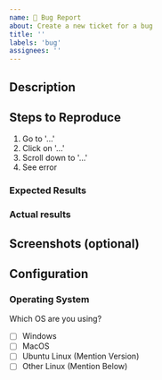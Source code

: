 ```yaml
---
name: 🐛 Bug Report
about: Create a new ticket for a bug
title: ''
labels: 'bug'
assignees: ''
---
```


## Description

<!-- Please include a brief description of the bug encountered -->

## Steps to Reproduce

<!-- Please include full steps to reproduce so that we can reproduce the problem. -->

1. Go to '...'
2. Click on '...'
3. Scroll down to '...'
4. See error

### Expected Results

<!-- what did you want to see? -->

### Actual results

<!-- what did you see? -->

## Screenshots (optional)

<!--
      Consider also attaching screenshots and/or videos to better
      illustrate the issue.

      You can upload them directly on GitHub by dragging and dropping into this issue.
      Beware that video file size is limited to 10MB.
-->

## Configuration

### Operating System

Which OS are you using?

- [ ] Windows
- [ ] MacOS
- [ ] Ubuntu Linux (Mention Version)
- [ ] Other Linux (Mention Below)
